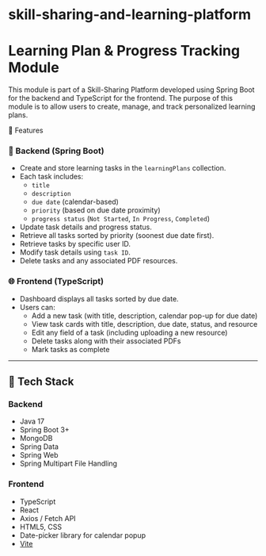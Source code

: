 # skill-sharing-and-learning-platform
# Learning Plan & Progress Tracking Module

This module is part of a Skill-Sharing Platform developed using Spring Boot for the backend and TypeScript for the frontend. The purpose of this module is to allow users to create, manage, and track personalized learning plans.

📌 Features

### 🔧 Backend (Spring Boot)
- Create and store learning tasks in the `learningPlans` collection.
- Each task includes:
  - `title`
  - `description`
  - `due date` (calendar-based)
  - `priority` (based on due date proximity)
  - `progress status` (`Not Started`, `In Progress`, `Completed`)
- Update task details and progress status.
- Retrieve all tasks sorted by priority (soonest due date first).
- Retrieve tasks by specific user ID.
- Modify task details using `task ID`.
- Delete tasks and any associated PDF resources.

### 🌐 Frontend (TypeScript)
- Dashboard displays all tasks sorted by due date.
- Users can:
  - Add a new task (with title, description, calendar pop-up for due date)
  - View task cards with title, description, due date, status, and resource
  - Edit any field of a task (including uploading a new resource)
  - Delete tasks along with their associated PDFs
  - Mark tasks as complete

---

## 🧰 Tech Stack

### Backend
- Java 17
- Spring Boot 3+
- MongoDB 
- Spring Data
- Spring Web
- Spring Multipart File Handling

### Frontend
- TypeScript
- React 
- Axios / Fetch API
- HTML5, CSS
- Date-picker library for calendar popup
- [Vite](https://vitejs.dev/) 



